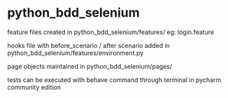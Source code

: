 # python_bdd_selenium

feature files created in python_bdd_selenium/features/   eg: login.feature

hooks file with before_scenario / after scenario added in python_bdd_selenium/features/environment.py

page objects maintained in python_bdd_selenium/pages/

tests can be executed with behave command through terminal in pycharm community edition
